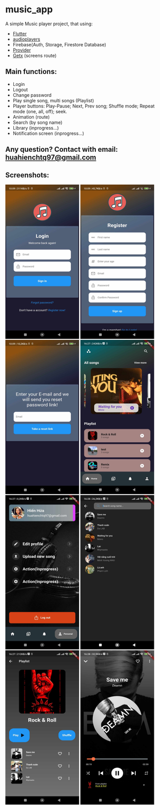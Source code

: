 # music_app

A simple Music player project, that using:
- [Flutter](https://flutter.dev/)
- [audioplayers](https://pub.dev/packages/audioplayers)
- Firebase(Auth, Storage, Firestore Database)
- [Provider](https://pub.dev/packages/provider)
- [Getx](https://pub.dev/packages/get) (screens route)

## Main functions:

- Login 
- Logout
- Change password
- Play single song, multi songs (Playlist)
- Player buttons: Play-Pause; Next, Prev song; Shuffle mode; Repeat mode (one, all, off); seek.
- Animation (route)
- Search (by song name)
- Library (inprogress...)
- Notification screen (inprogress...)

## Any question? Contact with email: huahienchtq97@gmail.com

## Screenshots:

<img src="assets\images\screenshots\345885144_202284029305214_5736971227586825664_n.jpg"  width="230" height="480"> <img src="assets\images\screenshots\345637496_623974852948698_1053404623300416203_n.jpg"  width="230" height="480"> <img src="assets\images\screenshots\348354503_1463024297775737_5198171905415487694_n.jpg"  width="230" height="480"> <img src="assets\images\screenshots\345562690_571102388464909_3165295571968431330_n.jpg"  width="230" height="480"> <img src="assets\images\screenshots\345641593_817795459203350_3838588068913184153_n.jpg"  width="230" height="480"> <img src="assets\images\screenshots\345788289_1203991670320561_7341749186030904274_n.jpg"  width="230" height="480"> <img src="assets\images\screenshots\345840847_923831395579610_642034763657039211_n.jpg"  width="230" height="480"> <img src="assets\images\screenshots\348354497_3117304458575644_8732095082630579382_n.jpg"  width="230" height="480">

